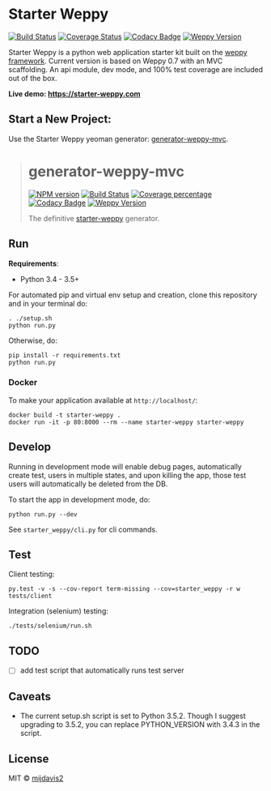 # Starter Weppy
[![Build Status](https://travis-ci.org/mijdavis2/starter_weppy.svg?branch=master)](https://travis-ci.org/mijdavis2/starter_weppy)
[![Coverage Status](https://coveralls.io/repos/github/mijdavis2/starter_weppy/badge.svg?branch=master)](https://coveralls.io/github/mijdavis2/starter_weppy?branch=master)
[![Codacy Badge](https://api.codacy.com/project/badge/Grade/3e6e8b44b40a4f12937557a794b7d6a3)](https://www.codacy.com/app/mdavis/starter_weppy?utm_source=github.com&amp;utm_medium=referral&amp;utm_content=mijdavis2/starter_weppy&amp;utm_campaign=Badge_Grade)
[![Weppy Version](https://img.shields.io/badge/weppy-0.8.2-blue.svg)](https://github.com/gi0baro/weppy)

Starter Weppy is a python web application starter kit built on the [weppy framework](https://github.com/gi0baro/weppy). 
Current version is based on Weppy 0.7 with an MVC scaffolding. 
An api module, dev mode, and 100% test coverage are included out of the box.

**Live demo: https://starter-weppy.com**

## Start a New Project:
 Use the Starter Weppy yeoman generator: [generator-weppy-mvc](https://github.com/mijdavis2/generator-weppy-mvc).
 > # generator-weppy-mvc 
 > [![NPM version][npm-image]][npm-url] [![Build Status][travis-image]][travis-url] [![Coverage percentage][coveralls-image]][coveralls-url] [![Codacy Badge](https://api.codacy.com/project/badge/Grade/ce0ad20ca59947af86b0f17a5779c804)](https://www.codacy.com/app/mijdavis2/generator-weppy-mvc?utm_source=github.com&amp;utm_medium=referral&amp;utm_content=mijdavis2/generator-weppy-mvc&amp;utm_campaign=Badge_Grade) [![Weppy Version](https://img.shields.io/badge/weppy-0.7.9-blue.svg)](https://github.com/gi0baro/weppy)
 >
 > The definitive [starter-weppy](https://github.com/mijdavis2/starter_weppy) generator.

## Run
**Requirements**:
- Python 3.4 - 3.5+

For automated pip and virtual env setup and creation, 
clone this repository and in your terminal do:

```
. ./setup.sh
python run.py
```

Otherwise, do:
```
pip install -r requirements.txt
python run.py
```

### Docker
To make your application available at ```http://localhost/```:

```
docker build -t starter-weppy .
docker run -it -p 80:8000 --rm --name starter-weppy starter-weppy
```


## Develop
Running in development mode will enable debug pages,
automatically create test, users in multiple states,
and upon killing the app, those test users will automatically be 
deleted from the DB.

To start the app in development mode, do:

```
python run.py --dev
```

See ```starter_weppy/cli.py``` for cli commands. 

## Test

Client testing:

```
py.test -v -s --cov-report term-missing --cov=starter_weppy -r w tests/client
```

Integration (selenium) testing:

```
./tests/selenium/run.sh
```

## TODO

- [ ] add test script that automatically runs test server 

## Caveats
- The current setup.sh script is set to Python 3.5.2. Though I 
suggest upgrading to 3.5.2, you can replace PYTHON_VERSION with 
3.4.3 in the script.

## License

MIT © [mijdavis2](http://mdavis.io)


[npm-image]: https://badge.fury.io/js/generator-weppy-mvc.svg
[npm-url]: https://npmjs.org/package/generator-weppy-mvc
[travis-image]: https://travis-ci.org/mijdavis2/generator-weppy-mvc.svg?branch=master
[travis-url]: https://travis-ci.org/mijdavis2/generator-weppy-mvc
[daviddm-image]: https://david-dm.org/mijdavis2/generator-weppy-mvc.svg?theme=shields.io
[daviddm-url]: https://david-dm.org/mijdavis2/generator-weppy-mvc
[coveralls-image]: https://coveralls.io/repos/mijdavis2/generator-weppy-mvc/badge.svg
[coveralls-url]: https://coveralls.io/r/mijdavis2/generator-weppy-mvc

